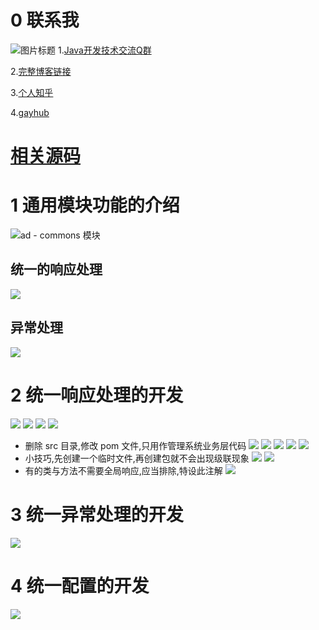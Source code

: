 # 0 联系我
![](http://upload-images.jianshu.io/upload_images/4685968-6a8b28d2fd95e8b7?imageMogr2/auto-orient/strip%7CimageView2/2/w/1240 "图片标题") 
1.[Java开发技术交流Q群](https://jq.qq.com/?_wv=1027&k=5UB4P1T)

2.[完整博客链接](https://blog.csdn.net/qq_33589510)

3.[个人知乎](http://www.zhihu.com/people/shi-shu-sheng-)  

4.[gayhub](https://github.com/Wasabi1234)

# [相关源码](https://github.com/Wasabi1234/JavaEdge-Ad-Spring-Cloud)

# 1 通用模块功能的介绍
![ad - commons 模块](https://upload-images.jianshu.io/upload_images/4685968-1b70574a776c90f2.png?imageMogr2/auto-orient/strip%7CimageView2/2/w/1240)

## 统一的响应处理
![](https://upload-images.jianshu.io/upload_images/4685968-2e1bf519944c0be7.png?imageMogr2/auto-orient/strip%7CimageView2/2/w/1240)

## 异常处理
![](https://upload-images.jianshu.io/upload_images/4685968-6e883a199e3b315b.png?imageMogr2/auto-orient/strip%7CimageView2/2/w/1240)

# 2 统一响应处理的开发
![](https://upload-images.jianshu.io/upload_images/4685968-67f070c747403897.png?imageMogr2/auto-orient/strip%7CimageView2/2/w/1240)
![](https://upload-images.jianshu.io/upload_images/4685968-3cbeae097d4670c8.png?imageMogr2/auto-orient/strip%7CimageView2/2/w/1240)
![](https://upload-images.jianshu.io/upload_images/4685968-ec58ed7b6e7f0d11.png?imageMogr2/auto-orient/strip%7CimageView2/2/w/1240)
![](https://upload-images.jianshu.io/upload_images/4685968-a507f0189bfb560b.png?imageMogr2/auto-orient/strip%7CimageView2/2/w/1240)
- 删除 src 目录,修改 pom 文件,只用作管理系统业务层代码
![](https://upload-images.jianshu.io/upload_images/4685968-2f317666e38efa42.png?imageMogr2/auto-orient/strip%7CimageView2/2/w/1240)
![](https://upload-images.jianshu.io/upload_images/4685968-a51cb6c0c9ff5508.png?imageMogr2/auto-orient/strip%7CimageView2/2/w/1240)
![](https://upload-images.jianshu.io/upload_images/4685968-104bc27ca779a529.png?imageMogr2/auto-orient/strip%7CimageView2/2/w/1240)
![](https://upload-images.jianshu.io/upload_images/4685968-d12ba26af1127250.png?imageMogr2/auto-orient/strip%7CimageView2/2/w/1240)
![](https://upload-images.jianshu.io/upload_images/4685968-630c908c1d94823f.png?imageMogr2/auto-orient/strip%7CimageView2/2/w/1240)
- 小技巧,先创建一个临时文件,再创建包就不会出现级联现象
![](https://upload-images.jianshu.io/upload_images/4685968-9d926f20c7f9aae2.png?imageMogr2/auto-orient/strip%7CimageView2/2/w/1240)
![](https://upload-images.jianshu.io/upload_images/4685968-94a2b42354cb39eb.png?imageMogr2/auto-orient/strip%7CimageView2/2/w/1240)
- 有的类与方法不需要全局响应,应当排除,特设此注解
![](https://upload-images.jianshu.io/upload_images/4685968-0771b9a094d73189.png?imageMogr2/auto-orient/strip%7CimageView2/2/w/1240)

# 3 统一异常处理的开发
![](https://upload-images.jianshu.io/upload_images/4685968-8854f0cb7023d551.png?imageMogr2/auto-orient/strip%7CimageView2/2/w/1240)

# 4 统一配置的开发
![](https://upload-images.jianshu.io/upload_images/4685968-6bb685e42c95e09f.png?imageMogr2/auto-orient/strip%7CimageView2/2/w/1240)
